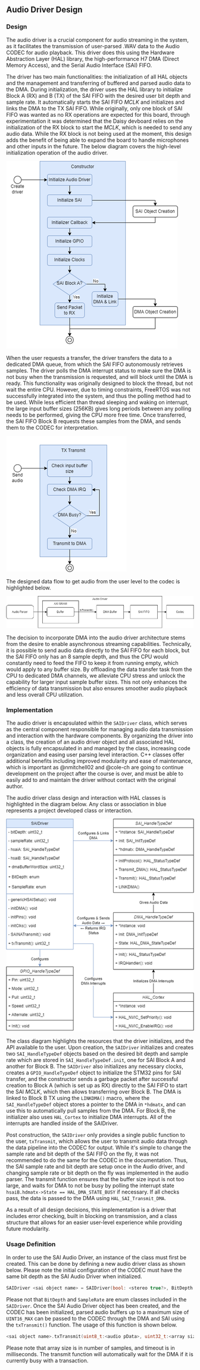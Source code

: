 ## Audio Driver Design
### Design
The audio driver is a crucial component for audio streaming in the system, as it facilitates the transmission of user-parsed .WAV data to the Audio CODEC for audio playback. This driver does this using the Hardware Abstraction Layer (HAL) library, the high-performance H7 DMA (Direct Memory Access), and the Serial Audio Interface (SAI) FIFO.

The driver has two main functionalities: the initialization of all HAL objects and the management and transferring of buffered and parsed audio data to the DMA. During initialization, the driver uses the HAL library to initialize Block A (RX) and B (TX) of the SAI FIFO with the desired user bit depth and sample rate. It automatically starts the SAI FIFO *MCLK* and initializes and links the DMA to the TX SAI FIFO. While originally, only one block of SAI FIFO was wanted as no RX operations are expected for this board, through experimentation it was determined that the Daisy devboard relies on the initialization of the RX block to start the *MCLK*, which is needed to send any audio data. While the RX block is not being used at the moment, this design adds the benefit of being able to expand the board to handle microphones and other inputs in the future. The below diagram covers the high-level initialization operation of the audio driver.

![alt text](init-audio-driver-activity.png)

When the user requests a transfer, the driver transfers the data to a dedicated DMA queue, from which the SAI FIFO autonomously retrieves samples. The driver polls the DMA interrupt status to make sure the DMA is not busy when the transmission is requested, and will block until the DMA is ready. This functionality was originally designed to block the thread, but not wait the entire CPU. However, due to timing constraints, FreeRTOS was not successfully integrated into the system, and thus the polling method had to be used. While less efficient than thread sleeping and waking on interrupt, the large input buffer sizes (256KB) gives long periods between any polling needs to be performed, giving the CPU more free time. Once transferred, the SAI FIFO Block B requests these samples from the DMA, and sends them to the CODEC for interpretation. 

![alt text](transmit-audio-driver-activity.png)

The designed data flow to get audio from the user level to the codec is highlighted below.

![alt text](data-flow.png)

The decision to incorporate DMA into the audio driver architecture stems from the desire to enable asynchronous streaming capabilities. Technically, it is possible to send audio data directly to the SAI FIFO for each block, but the SAI FIFO only has an 8 sample depth, and thus the CPU would constantly need to feed the FIFO to keep it from running empty, which would apply to any buffer size. By offloading the data transfer task from the CPU to dedicated DMA channels, we alleviate CPU stress and unlock the capability for larger input sample buffer sizes. This not only enhances the efficiency of data transmission but also ensures smoother audio playback and less overall CPU utilization.

### Implementation
The audio driver is encapsulated within the `SAIDriver` class, which serves as the central component responsible for managing audio data transmission and interaction with the hardware components. By organizing the driver into a class, the creation of an audio driver object and all associated HAL objects is fully encapsulated in and managed by the class, increasing code organization and easing user parsing level interaction. C++ classes offer additional benefits including improved modularity and ease of maintenance, which is important as @nmitchell02 and @cole-ch are going to continue development on the project after the course is over, and must be able to easily add to and maintain the driver without contact with the original author.

The audio driver class design and interaction with HAL classes is highlighted in the diagram below. Any class or association in blue represents a project developed class or interaction.

![alt text](audio-driver-class.png)

The class diagram highlights the resources that the driver initializes, and the API available to the user. Upon creation, the `SAIDriver` initializes and creates two `SAI_HandleTypeDef` objects based on the desired bit depth and sample rate which are stored in `SAI_HandleTypeDef.init`, one for SAI Block A and another for Block B. The `SAIDriver` also initializes any necessary clocks, creates a `GPIO_HandleTypeDef` object to initialize the STM32 pins for SAI transfer, and the constructor sends a garbage packet after successful creation to Block A (which is set up as RX) directly to the SAI FIFO to start the SAI *MCLK*, which then allows transferring over Block B. The DMA is linked to Block B TX using the `LINKDMA()` macro, where the `SAI_HandleTypeDef` object stores a pointer to the DMA in `*hdmatx`, and can use this to automatically pull samples from the DMA. For Block B, the initializer also uses `HAL_Cortex` to initialize DMA interrupts. All of the interrupts are handled inside of the SAIDriver.

Post construction, the `SAIDriver` only provides a single public function to the user, `txTransmit`, which allows the user to transmit audio data through the data pipeline into the CODEC for output. While it's simple to change the sample rate and bit depth of the SAI FIFO on the fly, it was not recommended to do the same for the CODEC in the documentation. Thus, the SAI sample rate and bit depth are setup once in the Audio driver, and changing sample rate or bit depth on the fly was implemented in the audio parser. The transmit function ensures that the buffer size input is not too large, and waits for DMA to not be busy by polling the interrupt state `hsaiB.hdmatx->State == HAL_DMA_STATE_BUSY` if necessary. If all checks pass, the data is passed to the DMA using `HAL_SAI_Transmit_DMA`.

As a result of all design decisions, this implementation is a driver that includes error checking, built in blocking on transmission, and a class structure that allows for an easier user-level experience while providing future modularity.

### Usage Definition
In order to use the SAI Audio Driver, an instance of the class must first be created. This can be done by defining a new audio driver class as shown below. Please note the initial configuration of the CODEC must have the same bit depth as the SAI Audio Driver when initialized.

```c++
SAIDriver <sai object name> = SAIDriver(bool: <stereo true?>, BitDepth:<bit depth>, SampleRate:<sample rate>);
```

Please not that `BitDepth` and `SampleRate` are enum classes included in the `SAIDriver`. Once the SAI Audio Driver object has been created, and the CODEC has been initialized, parsed audio buffers up to a maximum size of `UINT16_MAX` can be passed to the CODEC through the DMA and SAI using the `txTransmit()` function. The usage of this function is shown below.

```c++
<sai object name>.txTransmit(uint8_t:<audio pData>, uint32_t:<array size>, uint32_t:<timeout>);
```

Please note that array size is in number of samples, and timeout is in milliseconds. The transmit function will automatically wait for the DMA if it is currently busy with a transaction.